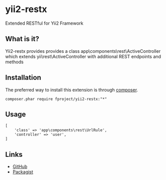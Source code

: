 yii2-restx
===========

Extended RESTful for Yii2 Framework


What is it?
-----------

Yii2-restx provides provides a class app\components\rest\ActiveController which extends yii\rest\ActiveController with additional REST endpoints and methods


Installation
------------

The preferred way to install this extension is through [composer](http://getcomposer.org/download/).

    composer.phar require fproject/yii2-restx:"*"

Usage
-----

 ```
 [
     'class' => 'app\components\rest\UrlRule',
     'controller' => 'user',
 ]
 ```
 
Links
-----

- [GitHub](https://github.com/fproject/yii2-restx)
- [Packagist](https://packagist.org/packages/fproject/yii2-restx)
